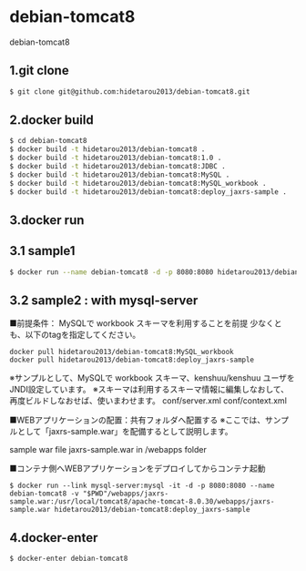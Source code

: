 # debian-tomcat8

debian-tomcat8

## 1.git clone

```sh
$ git clone git@github.com:hidetarou2013/debian-tomcat8.git
```

## 2.docker build

```sh
$ cd debian-tomcat8
$ docker build -t hidetarou2013/debian-tomcat8 .
$ docker build -t hidetarou2013/debian-tomcat8:1.0 .
$ docker build -t hidetarou2013/debian-tomcat8:JDBC .
$ docker build -t hidetarou2013/debian-tomcat8:MySQL .
$ docker build -t hidetarou2013/debian-tomcat8:MySQL_workbook .
$ docker build -t hidetarou2013/debian-tomcat8:deploy_jaxrs-sample .
```

## 3.docker run


## 3.1 sample1

```sh
$ docker run --name debian-tomcat8 -d -p 8080:8080 hidetarou2013/debian-tomcat8:1.0
```


## 3.2 sample2 : with mysql-server

■前提条件：
MySQLで workbook スキーマを利用することを前提
少なくとも、以下のtagを指定してください。

```
docker pull hidetarou2013/debian-tomcat8:MySQL_workbook
docker pull hidetarou2013/debian-tomcat8:deploy_jaxrs-sample
```

※サンプルとして、MySQLで workbook スキーマ、kenshuu/kenshuu ユーザをJNDI設定しています。
※スキーマは利用するスキーマ情報に編集しなおして、再度ビルドしなおせば、使いまわせます。
conf/server.xml
conf/context.xml


■WEBアプリケーションの配置：共有フォルダへ配置する
※ここでは、サンプルとして「jaxrs-sample.war」を配備するとして説明します。

sample war file jaxrs-sample.war in /webapps folder

■コンテナ側へWEBアプリケーションをデプロイしてからコンテナ起動

```
$ docker run --link mysql-server:mysql -it -d -p 8080:8080 --name debian-tomcat8 -v "$PWD"/webapps/jaxrs-sample.war:/usr/local/tomcat8/apache-tomcat-8.0.30/webapps/jaxrs-sample.war hidetarou2013/debian-tomcat8:deploy_jaxrs-sample
```

## 4.docker-enter

```
$ docker-enter debian-tomcat8
```

